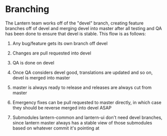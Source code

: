 # Branching

The Lantern team works off of the "devel" branch, creating feature branches off of devel and merging devel into master after all testing and QA has been done to ensure that devel is stable. This flow is as follows:

1. Any bug/feature gets its own branch off devel

1. Changes are pull requested into devel

1. QA is done on devel

1. Once QA considers devel good, translations are updated and so on, devel is merged into master

1. master is always ready to release and releases are always cut from master

1. Emergency fixes can be pull requested to master directly, in which case they should be reverse merged into devel ASAP

1. Submodules lantern-common and lantern-ui don't need devel branches, since lantern master always has a stable view of those submodules based on whatever commit it's pointing at

